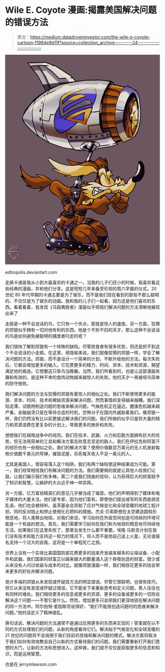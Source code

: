 # Wile E. Coyote 漫画:揭露美国解决问题的错误方法

> 原文：<https://medium.datadriveninvestor.com/the-wile-e-coyote-cartoon-f1984e9d11f?source=collection_archive---------24----------------------->

![](img/ed0557a5d368290a987ae674c7104ee0.png)

edtropolis.deviantart.com

走鹃卡通是我从小到大最喜欢的卡通之一。当我的儿子们还小的时候，我喜欢看这些经典的漫画，并和他们分享。这是短短几年来备受珍视的周六早晨的仪式。20 世纪 80 年代早期的卡通主要是为了娱乐，而不是我们现在看到的那些不那么聪明的、不仅仅是为了娱乐的动画。我和我的儿子们一起看，因为这是他们喜欢的东西。看着看着，我发现《马路赛跑者》漫画似乎把我们解决问题的方法清晰地展现出来了

走鹃是一种不会说话的鸟，它只有一个优点，那就是惊人的速度。另一方面，狡猾的郊狼似乎拥有一切对他有利的东西。他是个不折不扣的天才。那么这种不会说话的鸟是如何避免被聪明的捕食者叼走的呢？

我们很快了解到郊狼有一个特殊的缺陷。尽管掠食者有很多优势，但还是抓不到这个不会说话的小走鹃。在这里，用隐喻来说，我们就像狡猾的郊狼一样，学会了解决问题的方法。郊狼，而不是设计一个简单的计划，不断升级他的方法。每次失败后，它都会增加更多的输入。它花费更多的精力、时间、资本、技术和资源，期望满足他的痴迷。它想要这只笨鸟当晚餐。当然，我们所看到的，也是让这部漫画有趣和有效的，是这种不幸的食肉动物越来越惊人的失败。他的天才一再被哑鸟简单的防守挫败。

我们解决问题的方法与狡猾的郊狼有着惊人的相似之处。我们不断使用更多的能源、资本、时间、技术和稀缺资源来解决问题，然而事情却变得越来越糟。我们深陷泥潭，试图用制造问题的思维来解决问题。气候危机正在逼近。健康危机越来越严重。金融崩溃只是在等待合适的时机，恐怖分子在国内外威胁着我们。像郊狼一样，我们仍然没有比以前更接近解决我们的问题。我们所做的似乎只是将大量的精力和资源浪费在更复杂的计划上，导致更多的挫折和失败。

想想我们在越南战争中的经历。我们在技术、武器、火力和后勤方面拥有巨大的优势，但无法用简单的工具和解决方案击败意志坚定的敌人。我们在伊拉克和阿富汗的经历也有一些相似之处。我们的解决方案？使用价值数百万美元的无人机发射每枚价值数千美元的导弹，摧毁泥屋，杀死每天收入不足一美元的人。

尤其是美国人，很容易落入这个陷阱。我们有两个缺陷使这种结果成为可能。第一，我们经常相信我们有解决问题的方法。我们需要做的就是让其他人给我们让路，让我们展示我们有多棒。第二个是我们扭曲的信仰，认为获得巨大的财富赋予了知识和智慧，让嫉妒的大众近乎神一样崇拜。

另一方面，亿万富翁精英们的意见几乎被当成了福音。他们的声明得到了媒体和电子媒体的大量关注。他们是专家，因为他们富有。即使他们提出或写的东西是胡言乱语，他们也会被倾听。盖茨基金会资助了应对气候变化和全球变暖的地球工程计划，同时反对阻止和停止使用化石燃料的措施。杰夫·贝索斯想在太空建造圆柱形栖息地，将人类移出地球。对我们来说，学习如何在外层空间创造可持续的环境可能是一个有益的想法。首先，我们需要学习如何在我们称为地球的栖息地可持续地生活。如果我们在这里失败了，那里会发生什么都不重要。埃隆·马斯克计划在我们没有技术和能力支持这一努力的情况下，将人而不是他自己送上火星。无论谁报名支持一个过大的自我，这将是一个单程死亡之旅。

世界上没有一个实体比美国国防部花费更多的钱来开发越来越多的尖端设备、小配件和武器。我们国家的财富正以越来越大的数量涌入这个吞噬创造的财富。很少或从来没有人问过收益与成本的对比。就像郊狼漫画一样，我们相信花更多的钱会带来更多的好处并解决问题。

诡计多端的郊狼从未发现或怀疑其方法的明显错误。尽管它很聪明，也很有技巧，但它从来没有发现或怀疑过错误。它不能坐下来重新思考和定义问题。男人往往也有同样的难处。我们相信更多的信息或更多的资源、更多的设备或更多的一切将会解决这个问题——不管它是什么。然而，增加更多只会把我们更深地锁在解决问题的同一方法中。阿尔伯特·爱因斯坦说得好，“我们不能用创造问题时的思维来解决问题。”他的话定义了精神错乱。

换句话说，解决问题的方法通常不是通过应用更多的东西来实现的！答案就在以不同的方式处理我们的问题，从新的角度看待它们。解决始于气候变化和全球变暖的 21 世纪的问题将不会局限于我们目前的思维和解决问题的模式。解决方案将取决于我们如何有效地教会自己以新的方式看待我们的问题。我们需要重新打开我们思想的大门，让新的方法和思想进入。这样做，我们就不仅仅是获取更多的信息和知识，而是运用智慧。

也是在 jerrymlawson.com